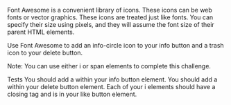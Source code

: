 Font Awesome is a convenient library of icons. These icons can be web fonts or vector graphics. These icons are treated just like fonts. You can specify their size using pixels, and they will assume the font size of their parent HTML elements.

Use Font Awesome to add an info-circle icon to your info button and a trash icon to your delete button.

Note: You can use either i or span elements to complete this challenge.

Tests
You should add a <i class="fas fa-info-circle"></i> within your info button element.
You should add a <i class="fas fa-trash"></i> within your delete button element.
Each of your i elements should have a closing tag and <i class="fas fa-thumbs-up"></i> is in your like button element.